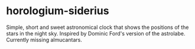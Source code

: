 # horologium-siderius
Simple, short and sweet astronomical clock that shows the positions of the stars in the night sky. Inspired by Dominic Ford's version of the astrolabe. Currently missing almucantars.
